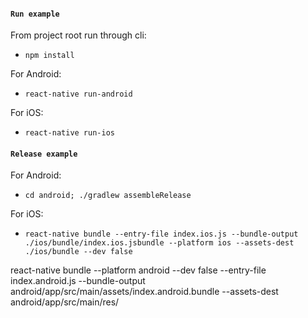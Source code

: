 #### `Run example`

From project root run through cli:
- `npm install`

For Android:
- `react-native run-android`

For iOS:
- `react-native run-ios`
#### `Release example`

For Android:
- `cd android; ./gradlew assembleRelease`

For iOS:
- `react-native bundle --entry-file index.ios.js --bundle-output ./ios/bundle/index.ios.jsbundle --platform ios --assets-dest ./ios/bundle --dev false`



react-native bundle --platform android --dev false --entry-file index.android.js --bundle-output android/app/src/main/assets/index.android.bundle --assets-dest android/app/src/main/res/